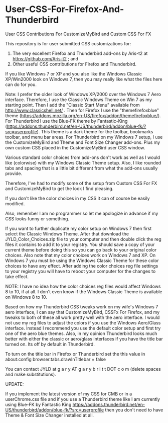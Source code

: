 # User-CSS-For-Firefox-And-Thunderbird
User CSS Contributions For CustomizeMyBird and Custom CSS For FX

This repository is for user submitted CSS customizations for:
1.  The very excellent Firefox and Thunderbird add-ons by Aris-t2 at https://github.com/Aris-t2 ; and
2.  Other useful CSS contributions for Firefox and Thunderbird.

If you like Windows 7 or XP and you also like the Windows Classic XP/Win2000 look on Windows 7, then you may really like what the files here can do for you.

Note:  I prefer the older look of Windows XP/2000 over the Windows 7 Aero interface.  Therefore, I use the Classic Windows Theme on Win 7 as my starting point.  Then I add the "Classic Start Menu" available from http://www.classicshell.net/ .  Then for Firefox I use the "themefirefoxblue" theme (https://addons.mozilla.org/en-US/firefox/addon/themefirefoxblue/).  For Thunderbird I use the Blue-FK theme by Fantastic-King (https://addons.thunderbird.net/en-US/thunderbird/addon/blue-fk/?src=userprofile).  This theme is a dark theme for the toolbar, bookmarks toolbar, and menu bar areas.  For Thunderbird on my Windows 7 setup, I use the CustomizeMyBird and Theme and Font Size Changer add-ons.  Plus my own custom CSS placed in the CustomizeMyBird user CSS window.

Various standard color choices from add-ons don't work as well as I would like (colorwise) with my Windows Classic Theme setup.  Also, I like rounded tabs and spacing that is a little bit different from what the add-ons usually provide.

Therefore, I've had to modify some of the setup from Custom CSS For FX and CustomizeMyBird to get the look I find pleasing.

If you don't like the color choices in my CSS it can of course be easily modified.

Also, remember I am no programmer so let me apologize in advance if my CSS looks funny or something.

If you want to further duplicate my color setup on Windows 7 then first select the Classic Windows Theme.  After that download the JYLD_Color_Choices.zip file to your computer and then double click the reg files it contains to add it to your registry.  You should save a copy of your current theme before doing this so you can go back to your original color choices.  Also note that my color choices work on Windows 7 and XP.  On Windows 7 you must be using the Windows Classic Theme for these color choices to have any effect.  After adding the color choices reg file settings to your registry you will have to reboot your computer for the changes to take effect.  

NOTE:  I have no idea how the color choices reg files would affect Windows 8 to 10, if at all.  I don't even know if the Windows Classic Theme is available on Windows 8 to 10.

Based on how my Thunderbird CSS tweaks work on my wife's Windows 7 aero interface, I can say that CustomizeMyBird, CSSFx For Firefox, and my tweaks to both of these all work pretty well with the aero interface.  I would not use my reg files to adjust the colors if you use the Windows Aero/Glass interface.  Instead I recommend you use the default color setup and first try one of the aero blue themes.  Also, in my opinion Thunderbird looks much better with either the classic or aero/glass interfaces if you have the title bar 
turned on.  Its off by default in Thunderbird.  

To turn on the title bar in Firefox or Thunderbird set the this value in about:config 
browser.tabs.drawInTitlebar = false

You can contact JYLD at g a r y AT g a r y b r i t t DOT c o m (delete spaces and make substitutions).

UPDATE:

If you implement the latest version of my CSS for CMB or in a userChrome.css file and if you use a Thunderbird theme like I am currently using Blue-FK by Fantastic King https://addons.thunderbird.net/en-US/thunderbird/addon/blue-fk/?src=userprofile then you don't need to have Theme & Font Size Changer installed at all.
